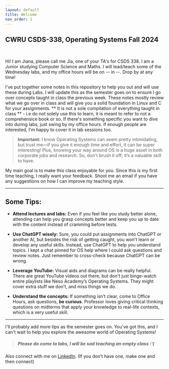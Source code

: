 ```yaml
---
layout: default
title: Welcome
nav_order: 1
---
```


## CWRU CSDS-338, Operating Systems Fall 2024
<br>

Hi! I am Jiana, please call me Jia, one of your TA's for CSDS 338. I am a Junior studying Computer Science and Maths. I will lead/teach some of the Wednesday labs, and my office hours will be on -- in --. Drop by at any time!

I've put together some notes in this repository to help you out and will use these during Labs. I will update this as the semester goes on to ensure I go over concepts taught in class the previous week. These notes mostly review what we go over in class and will give you a solid foundation in Linux and C for your assignments. ** It is not a sole compilation of everything taught in class ** - i.e do not solely use this to learn, it is meant to refer to not a comprehensice book or so. If there's something specific you want to dive into during labs, just swing by my office hours. If enough people are interested, I'm happy to cover it in lab sessions too.

> **Important:**
> I know Operating Systems can seem pretty intimidating, but trust me—if you give it enough time and effort, it can be super interesting! Plus, knowing your way around OS is a huge asset in both corporate jobs and research. So, don't brush it off; it’s a valuable skill to have.

My main goal is to make this class enjoyable for you. Since this is my first time teaching, I really want your feedback. Shoot me an email if you have any suggestions on how I can improve my teaching style.

---

## Some Tips:

- **Attend lectures and labs:** Even if you feel like you study better alone, attending can help you grasp concepts better and keep you up to date with the content instead of cramming before tests.
  
- **Use ChatGPT wisely:** Sure, you could put assignments into ChatGPT or another AI, but besides the risk of getting caught, you won't learn or develop any useful skills. Instead, use ChatGPT to help you understand topics. I kept a chat pinned for OS help where I could ask questions and review notes. Just remember to cross-check because ChatGPT can be wrong.
  
- **Leverage YouTube:** Visual aids and diagrams can be really helpful. There are great YouTube videos out there, but don't just binge-watch entire playlists like Neso Academy’s Operating Systems. They might cover extra stuff we don’t, and miss things we do.
  
- **Understand the concepts:** If something isn’t clear, come to Office Hours, ask questions, **be curious**. Professor loves giving critical thinking questions on midterms that apply your knowledge to real-life contexts, which is a very useful skill.

---

I'll probably add more tips as the semester goes on. You've got this, and I can't wait to help you explore the awesome world of Operating Systems!

> ##### Please do come to labs, I will be sad teaching an empty class :'(

Also connect with me on [LinkedIn](https://www.linkedin.com/in/jiana-kambo/). (If you don’t have one, make one and then connect)
